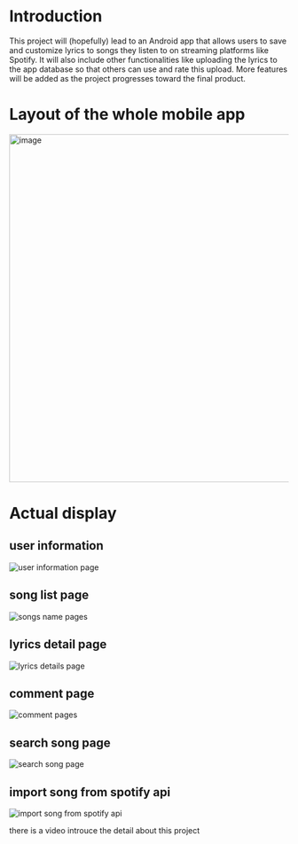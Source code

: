 # Introduction
This project will (hopefully) lead to an Android app that allows users to save and customize lyrics to songs they listen to on streaming platforms like Spotify. It will also include other functionalities like uploading the lyrics to the app database so that others can use and rate this upload. More features will be added as the project progresses toward the final product. 

# Layout of the whole mobile app
<img width="628" alt="image" src="https://user-images.githubusercontent.com/91183483/235023320-edca1607-0b1a-4f4e-9c7c-a6cec89d3210.png">

# Actual display

## user information
![user information page](https://user-images.githubusercontent.com/91183483/235023896-320f7430-d923-41fc-b2fc-549082ecd76b.jpg)

## song list page
![songs name pages](https://user-images.githubusercontent.com/91183483/235023994-d6d977fd-fcc3-40ad-b30b-dbcf672889f6.jpg)

## lyrics detail page
![lyrics details page](https://user-images.githubusercontent.com/91183483/235023932-b6f2f6c0-bbd6-4e35-9c93-3b231a54eb65.jpg)


## comment page
![comment pages](https://user-images.githubusercontent.com/91183483/235023788-f7776b43-f820-4c7d-ba67-0cd67c12a422.jpg)

## search song page
![search song page](https://user-images.githubusercontent.com/91183483/235023719-f954b1b7-4bec-43a6-8f56-be34b77d152e.jpg)

## import song from spotify api
![import song from spotify api](https://user-images.githubusercontent.com/91183483/235023660-d5985ac5-92b7-4cb6-879e-481e035646fc.jpg)


there is a video introuce the detail about this project

